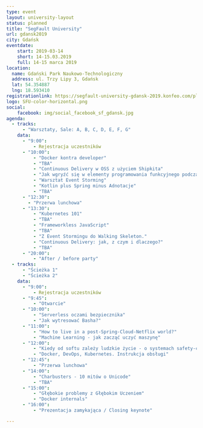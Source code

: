 ```yaml
---
type: event
layout: university-layout
status: planned
title: "SegFault University"
url: gdansk2019
city: Gdańsk
eventdate:
    start: 2019-03-14
    short: 14-15.03.2019
    full: 14-15 marca 2019
location:
  name: Gdański Park Naukowo-Technologiczny
  address: ul. Trzy Lipy 3, Gdańsk
  lat: 54.354887
  lng: 18.593410
registrationlink: https://segfault-university-gdansk-2019.konfeo.com/pl/groups
logo: SFU-color-horizontal.png
social: 
    facebook: img/social_facebook_sf_gdansk.jpg
agenda:
  - tracks:
      - "Warsztaty, Sale: A, B, C, D, E, F, G"
    data:
      - "9:00":
          - Rejestracja uczestników
      - "10:00":
          - "Docker kontra developer"
          - "TBA"
          - "Continuous Delivery w OSS z użyciem Shipkita"
          - "Jak wgryźć się w elementy programowania funkcyjnego podczas refaktoryzacji kodu w Javie?"
          - "Warsztat Event Storming"
          - "Kotlin plus Spring minus Adnotacje"
          - "TBA"
      - "12:30":
        - "Przerwa lunchowa"
      - "13:30":
          - "Kubernetes 101"
          - "TBA"
          - "Frameworkless JavaScript"
          - "TBA"
          - "Z Event Stormingu do Walking Skeleton."
          - "Continuous Delivery: jak, z czym i dlaczego?"
          - "TBA"
      - "20:00":
          - "After / before party"
  - tracks:
      - "Ścieżka 1"
      - "Ścieżka 2"
    data:
      - "9:00":
          - Rejestracja uczestników
      - "9:45":
          - "Otwarcie"
      - "10:00":
          - "Serverless oczami bezpiecznika"
          - "Jak wytresować Basha?"
      - "11:00":
          - "How to live in a post-Spring-Cloud-Netflix world?"
          - "Machine Learning - jak zacząć uczyć maszynę"
      - "12:00":
          - "Kiedy od softu zależy ludzkie życie - o systemach safety-critical"
          - "Docker, DevOps, Kubernetes. Instrukcja obsługi"
      - "12:45":
          - "Przerwa lunchowa"
      - "14:00":
          - "Charbusters - 10 mitów o Unicode"
          - "TBA"
      - "15:00":
          - "Głębokie problemy z Głębokim Uczeniem"
          - "Docker internals"
      - "16:00":
          - "Prezentacja zamykająca / Closing keynote"

---
```

